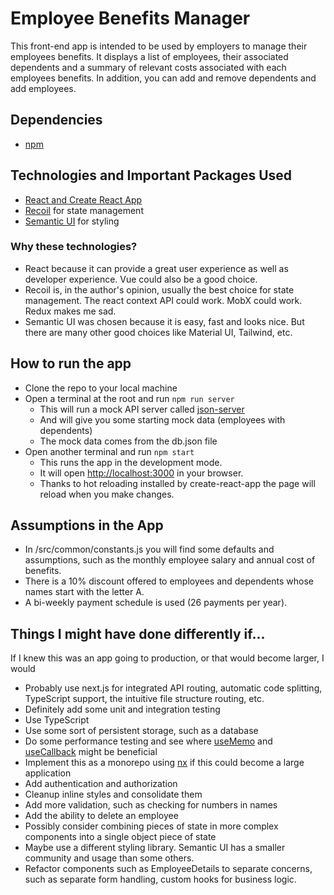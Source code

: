 # Employee Benefits Manager

This front-end app is intended to be used by employers to manage their employees benefits. It displays a list of employees, their associated dependents
and a summary of relevant costs associated with each employees benefits. In addition, you can add and remove dependents and add employees.

## Dependencies

- [npm](https://docs.npmjs.com/downloading-and-installing-node-js-and-npm)

## Technologies and Important Packages Used
- [React and Create React App](https://github.com/facebook/create-react-app)
- [Recoil](https://recoiljs.org/) for state management
- [Semantic UI](https://react.semantic-ui.com/) for styling

### Why these technologies?
- React because it can provide a great user experience as well as developer experience. Vue could also be a good choice.
- Recoil is, in the author's opinion, usually the best choice for state management. The react context API could work. MobX could work. Redux makes me sad.
- Semantic UI was chosen because it is easy, fast and looks nice. But there are many other good choices like Material UI, Tailwind, etc.

## How to run the app
- Clone the repo to your local machine
- Open a terminal at the root and run `npm run server` 
    - This will run a mock API server called [json-server](https://www.npmjs.com/package/json-server)
    - And will give you some starting mock data (employees with dependents)
    - The mock data comes from the db.json file
- Open another terminal and run `npm start`
    - This runs the app in the development mode.
    - It will open [http://localhost:3000](http://localhost:3000) in your browser.
    - Thanks to hot reloading installed by create-react-app the page will reload when you make changes.

## Assumptions in the App
- In /src/common/constants.js you will find some defaults and assumptions, such as the monthly employee salary and annual cost of benefits.
- There is a 10% discount offered to employees and dependents whose names start with the letter A.
- A bi-weekly payment schedule is used (26 payments per year).

## Things I might have done differently if...
If I knew this was an app going to production, or that would become larger, I would
- Probably use next.js for integrated API routing, automatic code splitting, TypeScript support, the intuitive file structure routing, etc.
- Definitely add some unit and integration testing
- Use TypeScript
- Use some sort of persistent storage, such as a database
- Do some performance testing and see where [useMemo](https://react.dev/reference/react/useMemo) and [useCallback](https://react.dev/reference/react/useContext) might be beneficial
- Implement this as a monorepo using [nx](https://nx.dev/) if this could become a large application
- Add authentication and authorization
- Cleanup inline styles and consolidate them
- Add more validation, such as checking for numbers in names
- Add the ability to delete an employee
- Possibly consider combining pieces of state in more complex components into a single object piece of state
- Maybe use a different styling library. Semantic UI has a smaller community and usage than some others.
- Refactor components such as EmployeeDetails to separate concerns, such as separate form handling, custom hooks for business logic.
